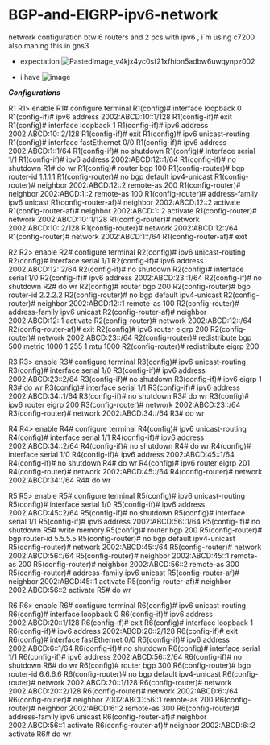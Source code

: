 # BGP-and-EIGRP-ipv6-network
network configuration btw 6 routers and 2 pcs with ipv6 , i´m using c7200 also maning this in gns3

- expectation
![PastedImage_v4kjx4yc0sf21xfhion5adbw6uwqynpz002](https://github.com/user-attachments/assets/e9395557-aedc-425e-9437-fc38e3048442)

- i have
  ![image](https://github.com/user-attachments/assets/f66f8ad4-1e83-49b9-b0ec-a572f9ff56ab)



***Configurations***

R1
R1> enable
R1# configure terminal
R1(config)# interface loopback 0
R1(config-if)# ipv6 address 2002:ABCD:10::1/128
R1(config-if)# exit
R1(config)# interface loopback 1
R1(config-if)# ipv6 address 2002:ABCD:10::2/128
R1(config-if)# exit
R1(config)# ipv6 unicast-routing
R1(config)# interface fastEthernet 0/0
R1(config-if)# ipv6 address 2002:ABCD:1::1/64
R1(config-if)# no shutdown
R1(config)# interface serial 1/1
R1(config-if)# ipv6 address 2002:ABCD:12::1/64
R1(config-if)# no shutdown
R1# do wr
R1(config)# router bgp 100
R1(config-router)# bgp router-id 1.1.1.1
R1(config-router)# no bgp default ipv4-unicast
R1(config-router)# neighbor 2002:ABCD:12::2 remote-as 200
R1(config-router)# neighbor 2002:ABCD:1::2 remote-as 100
R1(config-router)# address-family ipv6 unicast
R1(config-router-af)# neighbor 2002:ABCD:12::2 activate
R1(config-router-af)# neighbor 2002:ABCD:1::2 activate
R1(config-router)# network 2002:ABCD:10::1/128
R1(config-router)# network 2002:ABCD:10::2/128
R1(config-router)# network 2002:ABCD:12::/64
R1(config-router)# network 2002:ABCD:1::/64
R1(config-router-af)# exit


R2
R2> enable
R2# configure terminal
R2(config)# ipv6 unicast-routing
R2(config)# interface serial 1/1
R2(config-if)# ipv6 address 2002:ABCD:12::2/64
R2(config-if)# no shutdown
R2(config)# interface serial 1/0
R2(config-if)# ipv6 address 2002:ABCD:23::1/64
R2(config-if)# no shutdown
R2# do wr
R2(config)# router bgp 200
R2(config-router)# bgp router-id 2.2.2.2
R2(config-router)# no bgp default ipv4-unicast
R2(config-router)# neighbor 2002:ABCD:12::1 remote-as 100
R2(config-router)# address-family ipv6 unicast
R2(config-router-af)# neighbor 2002:ABCD:12::1 activate
R2(config-router)# network 2002:ABCD:12::/64
R2(config-router-af)# exit
R2(config)# ipv6 router eigrp 200
R2(config-router)# network 2002:ABCD:23::/64
R2(config-router)# redistribute bgp 500 metric 1000 1 255 1 mtu 1000
R2(config-router)# redistribute eigrp 200


R3
R3> enable
R3# configure terminal
R3(config)# ipv6 unicast-routing
R3(config)# interface serial 1/0
R3(config-if)# ipv6 address 2002:ABCD:23::2/64
R3(config-if)# no shutdown
R3(config-if)# ipv6 eigrp 1
R3# do wr
R3(config)# interface serial 1/1
R3(config-if)# ipv6 address 2002:ABCD:34::1/64
R3(config-if)# no shutdown
R3# do wr
R3(config)# ipv6 router eigrp 200
R3(config-router)# network 2002:ABCD:23::/64
R3(config-router)# network 2002:ABCD:34::/64
R3# do wr


R4
R4> enable
R4# configure terminal
R4(config)# ipv6 unicast-routing
R4(config)# interface serial 1/1
R4(config-if)# ipv6 address 2002:ABCD:34::2/64
R4(config-if)# no shutdown
R4# do wr
R4(config)# interface serial 1/0
R4(config-if)# ipv6 address 2002:ABCD:45::1/64
R4(config-if)# no shutdown
R4# do wr
R4(config)# ipv6 router eigrp 201
R4(config-router)# network 2002:ABCD:45::/64
R4(config-router)# network 2002:ABCD:34::/64
R4# do wr


R5
R5> enable
R5# configure terminal
R5(config)# ipv6 unicast-routing
R5(config)# interface serial 1/0
R5(config-if)# ipv6 address 2002:ABCD:45::2/64
R5(config-if)# no shutdown
R5(config)# interface serial 1/1
R5(config-if)# ipv6 address 2002:ABCD:56::1/64
R5(config-if)# no shutdown
R5# write memory
R5(config)# router bgp 200
R5(config-router)# bgp router-id 5.5.5.5
R5(config-router)# no bgp default ipv4-unicast
R5(config-router)# network 2002:ABCD:45::/64
R5(config-router)# network 2002:ABCD:56::/64
R5(config-router)# neighbor 2002:ABCD:45::1 remote-as 200
R5(config-router)# neighbor 2002:ABCD:56::2 remote-as 300
R5(config-router)# address-family ipv6 unicast
R5(config-router-af)# neighbor 2002:ABCD:45::1 activate
R5(config-router-af)# neighbor 2002:ABCD:56::2 activate
R5# do wr


R6
R6> enable
R6# configure terminal
R6(config)# ipv6 unicast-routing
R6(config)# interface loopback 0
R6(config-if)# ipv6 address 2002:ABCD:20::1/128
R6(config-if)# exit
R6(config)# interface loopback 1
R6(config-if)# ipv6 address 2002:ABCD:20::2/128
R6(config-if)# exit
R6(config)# interface fastEthernet 0/0
R6(config-if)# ipv6 address 2002:ABCD:6::1/64
R6(config-if)# no shutdown
R6(config)# interface serial 1/1
R6(config-if)# ipv6 address 2002:ABCD:56::2/64
R6(config-if)# no shutdown
R6# do wr
R6(config)# router bgp 300
R6(config-router)# bgp router-id 6.6.6.6
R6(config-router)# no bgp default ipv4-unicast
R6(config-router)# network 2002:ABCD:20::1/128
R6(config-router)# network 2002:ABCD:20::2/128
R6(config-router)# network 2002:ABCD:6::/64
R6(config-router)# neighbor 2002:ABCD:56::1 remote-as 200
R6(config-router)# neighbor 2002:ABCD:6::2 remote-as 300
R6(config-router)# address-family ipv6 unicast
R6(config-router-af)# neighbor 2002:ABCD:56::1 activate
R6(config-router-af)# neighbor 2002:ABCD:6::2 activate
R6# do wr
